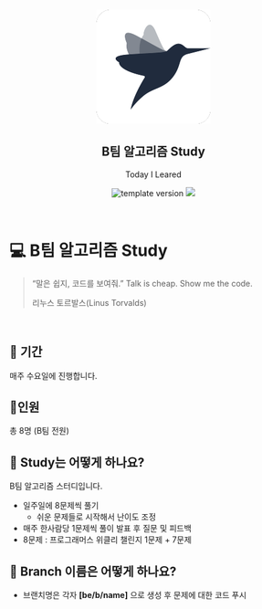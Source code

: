 <br/>
<p align="middle" >
  <img width="200px;" src="https://github.com/prgrms-web-devcourse/FE-August-study/raw/main/src/images/prgms-logo.png"/>
</p>
<h2 align="middle">B팀 알고리즘 Study</h2>
<p align="middle">Today I Leared</p>
<p align="middle">
  <img src="https://img.shields.io/badge/version-1.0.0-blue?style=flat-square" alt="template version"/>
  <img src="https://img.shields.io/badge/language-md-md.svg?style=flat-square"/>
</p>

<br/>

# 💻 B팀 알고리즘 Study

>  “말은 쉽지, 코드를 보여줘.” 
> Talk is cheap. Show me the code.
>
> 리누스 토르발스(Linus Torvalds)

<br/>

## 📆 기간

매주 수요일에 진행합니다.

## 👥인원

총 8명 (B팀 전원)

## 📌 Study는 어떻게 하나요?

B팀 알고리즘 스터디입니다.

- 일주일에 8문제씩 풀기
  - 쉬운 문제들로 시작해서 난이도 조정
- 매주 한사람당 1문제씩 풀이 발표 후 질문 및 피드백
- 8문제 : 프로그래머스 위클리 챌린지 1문제 + 7문제

## 🚀 Branch 이름은 어떻게 하나요?

- 브랜치명은 각자 **[be/b/name]** 으로 생성 후 문제에 대한 코드 푸시


